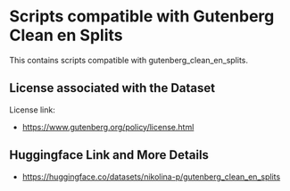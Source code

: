# Scripts compatible with Gutenberg Clean en Splits

This contains scripts compatible with gutenberg_clean_en_splits.

## License associated with the Dataset

License link:
* https://www.gutenberg.org/policy/license.html

## Huggingface Link and More Details

* https://huggingface.co/datasets/nikolina-p/gutenberg_clean_en_splits
